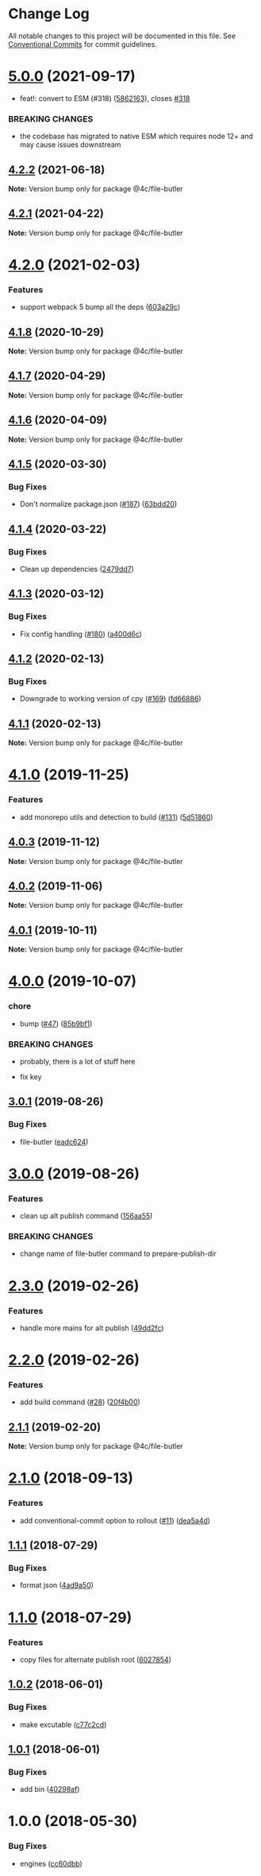 # Change Log

All notable changes to this project will be documented in this file.
See [Conventional Commits](https://conventionalcommits.org) for commit guidelines.

# [5.0.0](https://github.com/4Catalyzer/cli/compare/@4c/file-butler@4.2.2...@4c/file-butler@5.0.0) (2021-09-17)


* feat!: convert to ESM (#318) ([5862163](https://github.com/4Catalyzer/cli/commit/58621632fc3961f3ed24eeddc4342645b8b5673b)), closes [#318](https://github.com/4Catalyzer/cli/issues/318)


### BREAKING CHANGES

* the codebase has migrated to native ESM which requires node 12+ and may cause issues downstream





## [4.2.2](https://github.com/4Catalyzer/cli/compare/@4c/file-butler@4.2.1...@4c/file-butler@4.2.2) (2021-06-18)

**Note:** Version bump only for package @4c/file-butler





## [4.2.1](https://github.com/4Catalyzer/cli/compare/@4c/file-butler@4.2.0...@4c/file-butler@4.2.1) (2021-04-22)

**Note:** Version bump only for package @4c/file-butler





# [4.2.0](https://github.com/4Catalyzer/cli/compare/@4c/file-butler@4.1.8...@4c/file-butler@4.2.0) (2021-02-03)


### Features

* support webpack 5 bump all the deps ([603a29c](https://github.com/4Catalyzer/cli/commit/603a29cfc8aa9ca10d6e8c06414ab75b8286ea86))





## [4.1.8](https://github.com/4Catalyzer/cli/compare/@4c/file-butler@4.1.7...@4c/file-butler@4.1.8) (2020-10-29)

**Note:** Version bump only for package @4c/file-butler





## [4.1.7](https://github.com/4Catalyzer/cli/compare/@4c/file-butler@4.1.6...@4c/file-butler@4.1.7) (2020-04-29)

**Note:** Version bump only for package @4c/file-butler





## [4.1.6](https://github.com/4Catalyzer/file-butler/compare/@4c/file-butler@4.1.5...@4c/file-butler@4.1.6) (2020-04-09)

**Note:** Version bump only for package @4c/file-butler





## [4.1.5](https://github.com/4Catalyzer/file-butler/compare/@4c/file-butler@4.1.4...@4c/file-butler@4.1.5) (2020-03-30)


### Bug Fixes

* Don't normalize package.json ([#187](https://github.com/4Catalyzer/file-butler/issues/187)) ([63bdd20](https://github.com/4Catalyzer/file-butler/commit/63bdd2002f59b1014dfd2f8db522298160bb1bfb))





## [4.1.4](https://github.com/4Catalyzer/file-butler/compare/@4c/file-butler@4.1.3...@4c/file-butler@4.1.4) (2020-03-22)


### Bug Fixes

* Clean up dependencies ([2479dd7](https://github.com/4Catalyzer/file-butler/commit/2479dd743fbff67cbdb6a79f70dd3bdd00518003))





## [4.1.3](https://github.com/4Catalyzer/file-butler/compare/@4c/file-butler@4.1.2...@4c/file-butler@4.1.3) (2020-03-12)


### Bug Fixes

* Fix config handling ([#180](https://github.com/4Catalyzer/file-butler/issues/180)) ([a400d6c](https://github.com/4Catalyzer/file-butler/commit/a400d6ca0b3ee133a8d2d33e5c0224cb10b0c19c))





## [4.1.2](https://github.com/4Catalyzer/file-butler/compare/@4c/file-butler@4.1.1...@4c/file-butler@4.1.2) (2020-02-13)


### Bug Fixes

* Downgrade to working version of cpy ([#169](https://github.com/4Catalyzer/file-butler/issues/169)) ([fd66886](https://github.com/4Catalyzer/file-butler/commit/fd66886e3eb5fb8fbbd84513a7d6c73694cb05a8))





## [4.1.1](https://github.com/4Catalyzer/file-butler/compare/@4c/file-butler@4.1.0...@4c/file-butler@4.1.1) (2020-02-13)

**Note:** Version bump only for package @4c/file-butler





# [4.1.0](https://github.com/4Catalyzer/file-butler/compare/@4c/file-butler@4.0.3...@4c/file-butler@4.1.0) (2019-11-25)


### Features

* add monorepo utils and detection to build ([#131](https://github.com/4Catalyzer/file-butler/issues/131)) ([5d51860](https://github.com/4Catalyzer/file-butler/commit/5d51860d3b2a5dd5ba27714e9fe84159243e0019))





## [4.0.3](https://github.com/4Catalyzer/file-butler/compare/@4c/file-butler@4.0.2...@4c/file-butler@4.0.3) (2019-11-12)

**Note:** Version bump only for package @4c/file-butler





## [4.0.2](https://github.com/4Catalyzer/file-butler/compare/@4c/file-butler@4.0.1...@4c/file-butler@4.0.2) (2019-11-06)

**Note:** Version bump only for package @4c/file-butler





## [4.0.1](https://github.com/4Catalyzer/file-butler/compare/@4c/file-butler@4.0.0...@4c/file-butler@4.0.1) (2019-10-11)

**Note:** Version bump only for package @4c/file-butler





# [4.0.0](https://github.com/4Catalyzer/file-butler/compare/@4c/file-butler@3.0.1...@4c/file-butler@4.0.0) (2019-10-07)


### chore

* bump ([#47](https://github.com/4Catalyzer/file-butler/issues/47)) ([85b9bf1](https://github.com/4Catalyzer/file-butler/commit/85b9bf1))


### BREAKING CHANGES

* probably, there is a lot of stuff here

* fix key





## [3.0.1](https://github.com/4Catalyzer/file-butler/compare/@4c/file-butler@3.0.0...@4c/file-butler@3.0.1) (2019-08-26)


### Bug Fixes

* file-butler ([eadc624](https://github.com/4Catalyzer/file-butler/commit/eadc624))





# [3.0.0](https://github.com/4Catalyzer/file-butler/compare/@4c/file-butler@2.3.0...@4c/file-butler@3.0.0) (2019-08-26)


### Features

* clean up alt publish command ([156aa55](https://github.com/4Catalyzer/file-butler/commit/156aa55))


### BREAKING CHANGES

* change name of file-butler command to prepare-publish-dir





# [2.3.0](https://github.com/4Catalyzer/file-butler/compare/@4c/file-butler@2.2.0...@4c/file-butler@2.3.0) (2019-02-26)


### Features

* handle more mains for alt publish ([49dd2fc](https://github.com/4Catalyzer/file-butler/commit/49dd2fc))





# [2.2.0](https://github.com/4Catalyzer/file-butler/compare/@4c/file-butler@2.1.1...@4c/file-butler@2.2.0) (2019-02-26)


### Features

* add build command ([#28](https://github.com/4Catalyzer/file-butler/issues/28)) ([20f4b00](https://github.com/4Catalyzer/file-butler/commit/20f4b00))





## [2.1.1](https://github.com/4Catalyzer/file-butler/compare/@4c/file-butler@2.1.0...@4c/file-butler@2.1.1) (2019-02-20)

**Note:** Version bump only for package @4c/file-butler

<a name="2.1.0"></a>

# [2.1.0](https://github.com/4Catalyzer/file-butler/compare/@4c/file-butler@2.0.0...@4c/file-butler@2.1.0) (2018-09-13)

### Features

- add conventional-commit option to rollout ([#11](https://github.com/4Catalyzer/file-butler/issues/11)) ([dea5a4d](https://github.com/4Catalyzer/file-butler/commit/dea5a4d))

<a name="1.1.1"></a>

## [1.1.1](https://github.com/4Catalyzer/file-butler/compare/v1.1.0...v1.1.1) (2018-07-29)

### Bug Fixes

- format json ([4ad9a50](https://github.com/4Catalyzer/file-butler/commit/4ad9a50))

<a name="1.1.0"></a>

# [1.1.0](https://github.com/4Catalyzer/file-butler/compare/v1.0.2...v1.1.0) (2018-07-29)

### Features

- copy files for alternate publish root ([6027854](https://github.com/4Catalyzer/file-butler/commit/6027854))

<a name="1.0.2"></a>

## [1.0.2](https://github.com/4Catalyzer/file-butler/compare/v1.0.1...v1.0.2) (2018-06-01)

### Bug Fixes

- make excutable ([c77c2cd](https://github.com/4Catalyzer/file-butler/commit/c77c2cd))

<a name="1.0.1"></a>

## [1.0.1](https://github.com/4Catalyzer/file-butler/compare/v1.0.0...v1.0.1) (2018-06-01)

### Bug Fixes

- add bin ([40298af](https://github.com/4Catalyzer/file-butler/commit/40298af))

<a name="1.0.0"></a>

# 1.0.0 (2018-05-30)

### Bug Fixes

- engines ([cc60dbb](https://github.com/4Catalyzer/file-butler/commit/cc60dbb))
